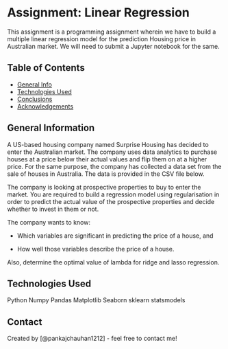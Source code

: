 # Assignment: Linear Regression
This assignment is a programming assignment wherein we have to build a multiple linear regression model for the 
prediction Housing price in Australian market. We will need to submit a Jupyter notebook for the same.


## Table of Contents
* [General Info](#general-information)
* [Technologies Used](#technologies-used)
* [Conclusions](#conclusions)
* [Acknowledgements](#acknowledgements)

<!-- You can include any other section that is pertinent to your problem -->

## General Information
A US-based housing company named Surprise Housing has decided to enter the Australian market. The company uses data analytics to purchase houses at 
a price below their actual values and flip them on at a higher price. For the same purpose, the company has collected a data set from the sale of houses in Australia. 
The data is provided in the CSV file below.

The company is looking at prospective properties to buy to enter the market. You are required to build a regression model using regularisation in order to 
predict the actual value of the prospective properties and decide whether to invest in them or not.

The company wants to know:

- Which variables are significant in predicting the price of a house, and

- How well those variables describe the price of a house.

 Also, determine the optimal value of lambda for ridge and lasso regression. 

<!-- You don't have to answer all the questions - just the ones relevant to your project. -->


## Technologies Used
Python 
Numpy 
Pandas
Matplotlib 
Seaborn 
sklearn 
statsmodels 

<!-- As the libraries versions keep on changing, it is recommended to mention the version of library used in this project -->

## Contact
Created by [@pankajchauhan1212] - feel free to contact me!

